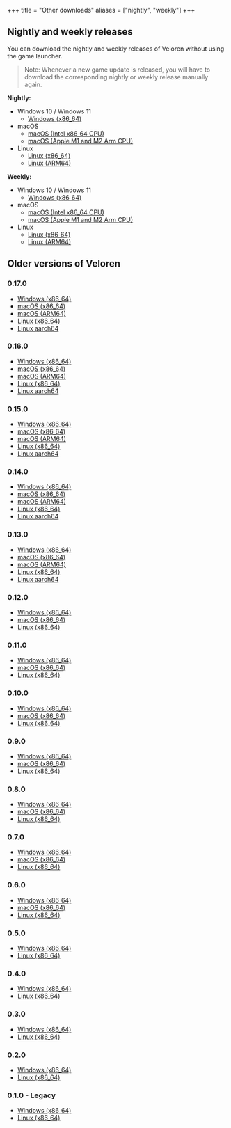+++
title = "Other downloads"
aliases = ["nightly", "weekly"]
+++

## Nightly and weekly releases

You can download the nightly and weekly releases of Veloren without using the game launcher.

> Note: Whenever a new game update is released, you will have to download the corresponding nightly or weekly release manually again.

**Nightly:**

- Windows 10 / Windows 11
  - [Windows (x86_64)](https://download.veloren.net/latest/windows/x86_64/nightly)
- macOS
  - [macOS (Intel x86_64 CPU)](https://download.veloren.net/latest/macos/x86_64/nightly)
  - [macOS (Apple M1 and M2 Arm CPU)](https://download.veloren.net/latest/macos/aarch64/nightly)
- Linux
  - [Linux (x86_64)](https://download.veloren.net/latest/linux/x86_64/nightly)
  - [Linux (ARM64)](https://download.veloren.net/latest/linux/aarch64/nightly)

**Weekly:**

- Windows 10 / Windows 11
  - [Windows (x86_64)](https://download.veloren.net/latest/windows/x86_64/weekly)
- macOS
  - [macOS (Intel x86_64 CPU)](https://download.veloren.net/latest/macos/x86_64/weekly)
  - [macOS (Apple M1 and M2 Arm CPU)](https://download.veloren.net/latest/macos/aarch64/weekly)
- Linux
  - [Linux (x86_64)](https://download.veloren.net/latest/linux/x86_64/weekly)
  - [Linux (ARM64)](https://download.veloren.net/latest/linux/aarch64/weekly)

## Older versions of Veloren

### 0.17.0

- [Windows (x86_64)](https://gitlab.com/veloren/veloren/-/jobs/artifacts/v0.17.0/download?job=windows-x86_64)
- [macOS (x86_64)](https://gitlab.com/veloren/veloren/-/jobs/artifacts/v0.17.0/download?job=macos-x86_64)
- [macOS (ARM64)](https://gitlab.com/veloren/veloren/-/jobs/artifacts/v0.17.0/download?job=macos-aarch64)
- [Linux (x86_64)](https://gitlab.com/veloren/veloren/-/jobs/artifacts/v0.17.0/download?job=linux-x86_64)
- [Linux aarch64](https://gitlab.com/veloren/veloren/-/jobs/artifacts/v0.17.0/download?job=linux-aarch64)

### 0.16.0

- [Windows (x86_64)](https://gitlab.com/veloren/veloren/-/jobs/artifacts/v0.16.0/download?job=windows-x86_64)
- [macOS (x86_64)](https://gitlab.com/veloren/veloren/-/jobs/artifacts/v0.16.0/download?job=macos-x86_64)
- [macOS (ARM64)](https://gitlab.com/veloren/veloren/-/jobs/artifacts/v0.16.0/download?job=macos-aarch64)
- [Linux (x86_64)](https://gitlab.com/veloren/veloren/-/jobs/artifacts/v0.16.0/download?job=linux-x86_64)
- [Linux aarch64](https://gitlab.com/veloren/veloren/-/jobs/artifacts/v0.16.0/download?job=linux-aarch64)

### 0.15.0

- [Windows (x86_64)](https://gitlab.com/veloren/veloren/-/jobs/artifacts/v0.15.0/download?job=windows-x86_64)
- [macOS (x86_64)](https://gitlab.com/veloren/veloren/-/jobs/artifacts/v0.15.0/download?job=macos-x86_64)
- [macOS (ARM64)](https://gitlab.com/veloren/veloren/-/jobs/artifacts/v0.15.0/download?job=macos-aarch64)
- [Linux (x86_64)](https://gitlab.com/veloren/veloren/-/jobs/artifacts/v0.15.0/download?job=linux-x86_64)
- [Linux aarch64](https://gitlab.com/veloren/veloren/-/jobs/artifacts/v0.15.0/download?job=linux-aarch64)

### 0.14.0

- [Windows (x86_64)](https://gitlab.com/veloren/veloren/-/jobs/artifacts/v0.14.0/download?job=windows-x86_64)
- [macOS (x86_64)](https://gitlab.com/veloren/veloren/-/jobs/artifacts/v0.14.0/download?job=macos-x86_64)
- [macOS (ARM64)](https://gitlab.com/veloren/veloren/-/jobs/artifacts/v0.14.0/download?job=macos-aarch64)
- [Linux (x86_64)](https://gitlab.com/veloren/veloren/-/jobs/artifacts/v0.14.0/download?job=linux-x86_64)
- [Linux aarch64](https://gitlab.com/veloren/veloren/-/jobs/artifacts/v0.14.0/download?job=linux-aarch64)

### 0.13.0

- [Windows (x86_64)](https://gitlab.com/veloren/veloren/-/jobs/artifacts/v0.13.0/download?job=windows-x86_64)
- [macOS (x86_64)](https://gitlab.com/veloren/veloren/-/jobs/artifacts/v0.13.0/download?job=macos-x86_64)
- [macOS (ARM64)](https://gitlab.com/veloren/veloren/-/jobs/artifacts/v0.13.0/download?job=macos-aarch64)
- [Linux (x86_64)](https://gitlab.com/veloren/veloren/-/jobs/artifacts/v0.13.0/download?job=linux-x86_64)
- [Linux aarch64](https://gitlab.com/veloren/veloren/-/jobs/artifacts/v0.13.0/download?job=linux-aarch64)

### 0.12.0

- [Windows (x86_64)](https://s3.eu-central-1.wasabisys.com/veloren-releases/v0.12.0/v0.12.0-windows.zip)
- [macOS (x86_64)](https://s3.eu-central-1.wasabisys.com/veloren-releases/v0.12.0/v0.12.0-macos.tar.gz)
- [Linux (x86_64)](https://s3.eu-central-1.wasabisys.com/veloren-releases/v0.12.0/v0.12.0-linux.tar.gz)

### 0.11.0

- [Windows (x86_64)](https://s3.eu-central-1.wasabisys.com/veloren-releases/v0.11.0/v0.11.0-windows.zip)
- [macOS (x86_64)](https://s3.eu-central-1.wasabisys.com/veloren-releases/v0.11.0/v0.11.0-macos.tar.gz)
- [Linux (x86_64)](https://s3.eu-central-1.wasabisys.com/veloren-releases/v0.11.0/v0.11.0-linux.tar.gz)

### 0.10.0

- [Windows (x86_64)](https://s3.eu-central-1.wasabisys.com/veloren-releases/v0.10.0/v0.10.0-windows.zip)
- [macOS (x86_64)](https://s3.eu-central-1.wasabisys.com/veloren-releases/v0.10.0/v0.10.0-macos.tar.gz)
- [Linux (x86_64)](https://s3.eu-central-1.wasabisys.com/veloren-releases/v0.10.0/v0.10.0-linux.tar.gz)

### 0.9.0

- [Windows (x86_64)](https://gitlab.com/veloren/veloren/-/jobs/artifacts/v0.9.0/download?job=windows)
- [macOS (x86_64)](https://gitlab.com/veloren/veloren/-/jobs/artifacts/v0.9.0/download?job=macos)
- [Linux (x86_64)](https://gitlab.com/veloren/veloren/-/jobs/artifacts/v0.9.0/download?job=linux)

### 0.8.0

- [Windows (x86_64)](https://gitlab.com/veloren/veloren/-/jobs/artifacts/v0.8.0/download?job=windows)
- [macOS (x86_64)](https://gitlab.com/veloren/veloren/-/jobs/artifacts/v0.8.0/download?job=macos)
- [Linux (x86_64)](https://gitlab.com/veloren/veloren/-/jobs/artifacts/v0.8.0/download?job=linux)

### 0.7.0

- [Windows (x86_64)](https://s3.eu-central-1.wasabisys.com/veloren-releases/v0.7.0/v0.7.0-windows.zip)
- [macOS (x86_64)](https://s3.eu-central-1.wasabisys.com/veloren-releases/v0.7.0/v0.7.0-macos.tar.gz)
- [Linux (x86_64)](https://s3.eu-central-1.wasabisys.com/veloren-releases/v0.7.0/v0.7.0-linux.tar.gz)

### 0.6.0

- [Windows (x86_64)](https://gitlab.com/veloren/veloren/-/jobs/artifacts/v0.6.0/download?job=windows)
- [macOS (x86_64)](https://gitlab.com/veloren/veloren/-/jobs/artifacts/v0.6.0/download?job=macos)
- [Linux (x86_64)](https://gitlab.com/veloren/veloren/-/jobs/artifacts/v0.6.0/download?job=linux)

### 0.5.0

- [Windows (x86_64)](https://s3.eu-central-1.wasabisys.com/veloren-releases/v0.5.0/v0.5.0-windows.zip)
- [Linux (x86_64)](https://s3.eu-central-1.wasabisys.com/veloren-releases/v0.5.0/v0.5.0-linux.tar.gz)

### 0.4.0

- [Windows (x86_64)](https://s3.eu-central-1.wasabisys.com/veloren-releases/v0.4.0/v0.4.0-windows.zip)
- [Linux (x86_64)](https://s3.eu-central-1.wasabisys.com/veloren-releases/v0.4.0/v0.4.0-linux.tar.gz)

### 0.3.0

- [Windows (x86_64)](https://s3.eu-central-1.wasabisys.com/veloren-releases/v0.3.0/v0.3.0-windows.zip)
- [Linux (x86_64)](https://s3.eu-central-1.wasabisys.com/veloren-releases/v0.3.0/v0.3.0-linux.tar.gz)

### 0.2.0

- [Windows (x86_64)](https://s3.eu-central-1.wasabisys.com/veloren-releases/v0.2.0/v0.2.0-windows.zip)
- [Linux (x86_64)](https://s3.eu-central-1.wasabisys.com/veloren-releases/v0.2.0/v0.2.0-linux.tar.gz)

### 0.1.0 - Legacy

- [Windows (x86_64)](https://gitlab.com/veloren/game/-/jobs/artifacts/v0.1.0/download?job=stable-windows-optimized)
- [Linux (x86_64)](https://gitlab.com/veloren/game/-/jobs/artifacts/v0.1.0/download?job=stable-linux-optimized)
